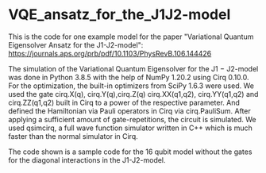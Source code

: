 # VQE_ansatz_for_the_J1J2-model


This is the code for one example model for the paper "Variational Quantum Eigensolver Ansatz for the J1-J2-model": https://journals.aps.org/prb/pdf/10.1103/PhysRevB.106.144426

The simulation of the Variational Quantum Eigensolver for the J1 − J2-model was done in Python 3.8.5 with the help of NumPy 1.20.2 using Cirq 0.10.0. For the optimization, the built-in optimizers from SciPy 1.6.3 were used. We used the gate cirq.X(q), cirq.Y(q),cirq.Z(q) cirq.XX(q1,q2), cirq.YY(q1,q2) and cirq.ZZ(q1,q2) built in Cirq to a power of the respective parameter. And defined the Hamiltonian via Pauli operators in Cirq via cirq.PauliSum. After applying a sufficient amount of gate-repetitions, the circuit is simulated. We used qsimcirq, a full wave function simulator written in C++ which is much faster than the normal simulator in Cirq.

The code shown is a sample code for the 16 qubit model without the gates for the diagonal interactions in the J1-J2-model.
